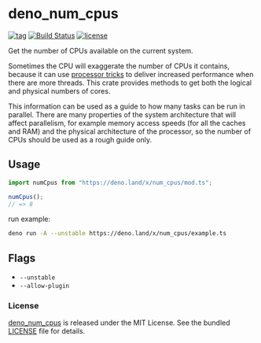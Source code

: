 # deno_num_cpus

[![tag](https://img.shields.io/github/release/justjavac/deno_num_cpus)](https://github.com/justjavac/deno_num_cpus/releases)
[![Build Status](https://github.com/justjavac/deno_num_cpus/workflows/ci/badge.svg?branch=master)](https://github.com/justjavac/deno_num_cpus/actions)
[![license](https://img.shields.io/github/license/justjavac/deno_num_cpus)](https://github.com/justjavac/deno_num_cpus/blob/master/LICENSE)

Get the number of CPUs available on the current system.

Sometimes the CPU will exaggerate the number of CPUs it contains, because it can
use
[processor tricks](https://en.wikipedia.org/wiki/Simultaneous_multithreading) to
deliver increased performance when there are more threads. This crate provides
methods to get both the logical and physical numbers of cores.

This information can be used as a guide to how many tasks can be run in
parallel. There are many properties of the system architecture that will affect
parallelism, for example memory access speeds (for all the caches and RAM) and
the physical architecture of the processor, so the number of CPUs should be used
as a rough guide only.

## Usage

```ts
import numCpus from "https://deno.land/x/num_cpus/mod.ts";

numCpus();
// => 8
```

run example:

```bash
deno run -A --unstable https://deno.land/x/num_cpus/example.ts
```

## Flags

- `--unstable`
- `--allow-plugin`

### License

[deno_num_cpus](https://github.com/justjavac/deno_num_cpus) is released under
the MIT License. See the bundled [LICENSE](./LICENSE) file for details.

